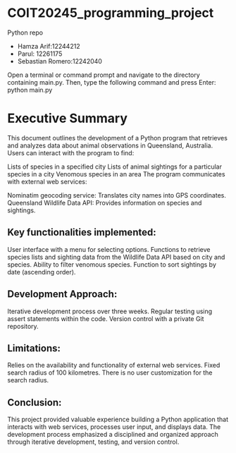 # COIT20245_programming_project
Python repo

- Hamza Arif:12244212
- Parul: 12261175
- Sebastian Romero:12242040

Open a terminal or command prompt and navigate to the directory containing main.py. Then, type the following command and press Enter: python main.py

# Executive Summary
This document outlines the development of a Python program that retrieves and analyzes data about animal observations in Queensland, Australia. Users can interact with the program to find:

Lists of species in a specified city
Lists of animal sightings for a particular species in a city
Venomous species in an area
The program communicates with external web services:

Nominatim geocoding service: Translates city names into GPS coordinates.
Queensland Wildlife Data API: Provides information on species and sightings.

## Key functionalities implemented:

User interface with a menu for selecting options.
Functions to retrieve species lists and sighting data from the Wildlife Data API based on city and species.
Ability to filter venomous species.
Function to sort sightings by date (ascending order).

## Development Approach:

Iterative development process over three weeks.
Regular testing using assert statements within the code.
Version control with a private Git repository.

## Limitations:

Relies on the availability and functionality of external web services.
Fixed search radius of 100 kilometres.
There is no user customization for the search radius.

## Conclusion:

This project provided valuable experience building a Python application that interacts with web services, processes user input, and displays data. The development process emphasized a disciplined and organized approach through iterative development, testing, and version control.
